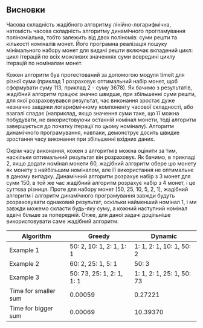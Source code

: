 ## Висновки
Часова складність жадібного алгоритму лінійно-логарифмічна, натомість часова складність алгоритму динамічного прогпамування поліноміальна, тобто залежить від двох поліномів: суми решти та кількості номіналів монет. Його програмна реалізація пошуку мінімального набору монет для видачі решти включає вкладений цикл: цикл ітерацій по всіх можливих значеннях суми всередині циклу ітерацій по номіналам монет.

 Кожен алгоритм був протестований за допомогою модуля timeit для різної суми (приклад 1 розраховує оптимальний набір монет, щоб сформувати суму 113, приклад 2 - суму 3678). Як бачимо з результатів, жадібний алгоритм працює значно швидше, при збільшенні суми решти, для якої розраховувався результат, час виконання зростає дуже незначно завдяки логарифмічному компоненту часової складності, або взагалі спадає (наприклад, якщо значення суми таке, що її можна побудувати, не використовуючи останній номінал монети, тоді алгоритм завершується до початку ітерації по цьому номіналу). Алгоритм динамічного програмування, навпаки, демонструє досить швидке зростання часу виконання при збільшенні вхідних даних. 

Окрім часу виконання, кожен з алгоритмів можна оцінити за тим, наскільки оптимальний результат він розраховує. Як бачимо, в прикладі 2, якщо додати номінал монети 60, жадібний алгоритм обере цю монету як монету з найбільшим номіналом, але її використання не оптимальне в даному випадку. Динамічний алгоритм розрахує набір з 3 монет для суми 150, в той же час жадібний алгоритм розрахує набір з 4 монет, і це суттєва різниця. Проте для набору монет [50, 25, 10, 5, 2, 1], жадібний алгоритм і алгоритм динамічного програмування завжди будуть розраховувати однаковий результат, оскільки найменший номінал 1, і ми завжди можемо скласти будь-яку суму, а кожний наступний номінал вдвічі більше за попередній. Отже, для даної задачі доцільніше використовувати саме жадібний алгоритм.

| Algorithm                      |               Greedy                |               Dynamic               |
| ------------------------------ | ----------------------------------- | ----------------------------------- |
| Example 1                      | 50: 2, 10: 1, 2: 1, 1: 1            | 1: 1, 2: 1, 10: 1, 50: 2            |
| Example 2                      | 60: 2, 25: 1, 5: 1                  | 50: 3                               |
| Example 3                      | 50: 73, 25: 1, 2: 1, 1: 1           | 1: 1, 2: 1, 25: 1, 50: 73           |
| Time for smaller sum           |               0.00059               |               0.27221               |
| Time for bigger sum            |               0.00069               |              10.39370               |